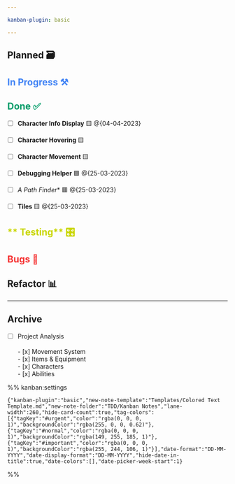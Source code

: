```yaml
---

kanban-plugin: basic

---
```


## Planned 🗃️



## <span style="color:#4284f5">**In Progress** ⚒️



## <span style="color:#009c68"> Done ✅

- [ ] **Character Info Display** 🟨 @{04-04-2023}
- [ ] **Character Hovering** 🟨
- [ ] **Character Movement** 🟨
- [ ] **Debugging Helper** 🟩 @{25-03-2023}
- [ ] **A* Path Finder** 🟥 @{25-03-2023}
- [ ] **Tiles** 🟨 @{25-03-2023}


## <span style="color:#c9d600">** Testing** 🎛️



## <span style="color:#f53131">Bugs 🐞



## **Refactor** 📊



***

## Archive

- [ ] Project Analysis<br><br> - [x] Movement System<br> - [x] Items & Equipment<br> - [x] Characters<br> - [x] Abilities

%% kanban:settings
```
{"kanban-plugin":"basic","new-note-template":"Templates/Colored Text Template.md","new-note-folder":"TDD/Kanban Notes","lane-width":260,"hide-card-count":true,"tag-colors":[{"tagKey":"#urgent","color":"rgba(0, 0, 0, 1)","backgroundColor":"rgba(255, 0, 0, 0.62)"},{"tagKey":"#normal","color":"rgba(0, 0, 0, 1)","backgroundColor":"rgba(149, 255, 185, 1)"},{"tagKey":"#important","color":"rgba(0, 0, 0, 1)","backgroundColor":"rgba(255, 244, 106, 1)"}],"date-format":"DD-MM-YYYY","date-display-format":"DD-MM-YYYY","hide-date-in-title":true,"date-colors":[],"date-picker-week-start":1}
```
%%